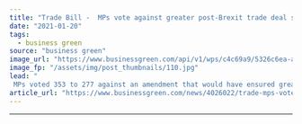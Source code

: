 ```yaml
---
title: "Trade Bill -  MPs vote against greater post-Brexit trade deal scrutiny"
date: "2021-01-20"
tags: 
  - business green
source: "business green"
image_url: "https://www.businessgreen.com/api/v1/wps/c4c69a9/5326c6ea-aacf-4d2c-bde1-9cb4f2fd60a3/6/chickens-farm-185x114.jpg"
image_fp: "/assets/img/post_thumbnails/110.jpg"
lead: "
 MPs voted 353 to 277 against an amendment that would have ensured greater democratic oversight over agreements that could have major impacts on food standards and environmental issues ..."
article_url: "https://www.businessgreen.com/news/4026022/trade-mps-vote-post-brexit-trade-deal-scrutiny"
---
```


---
